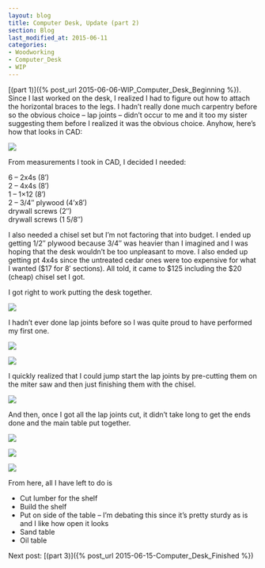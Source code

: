 ```yaml
---
layout: blog
title: Computer Desk, Update (part 2)
section: Blog
last_modified_at: 2015-06-11
categories:
- Woodworking
- Computer_Desk
- WIP
---
```




[(part 1)]({% post_url 2015-06-06-WIP_Computer_Desk_Beginning %}). Since I last worked on the desk, I realized I had to figure out how to attach the horizontal braces to the legs.  I hadn’t really done much carpentry before so the obvious choice – lap joints – didn’t occur to me and it too my sister suggesting them before I realized it was the obvious choice.  Anyhow, here’s how that looks in CAD:

<a href="https://i.imgur.com/KyaPiEf.png"><img class="full" src="https://i.imgur.com/KyaPiEf.png" /></a>

From measurements I took in CAD, I decided I needed:

6 – 2x4s (8′)  
2 – 4x4s (8′)  
1 – 1×12 (8′)  
2 – 3/4″ plywood (4’x8′)  
drywall screws (2″)  
drywall screws (1 5/8″)

I also needed a chisel set but I’m not factoring that into budget.  I ended up getting 1/2″ plywood because 3/4″ was heavier than I imagined and I was hoping that the desk wouldn’t be too unpleasant to move.  I also ended up getting pt 4x4s since the untreated cedar ones were too expensive for what I wanted ($17 for 8′ sections).  All told, it came to $125 including the $20 (cheap) chisel set I got.

I got right to work putting the desk together.

<a href="https://i.imgur.com/hvDHsjg.jpg"><img class="half" src="https://i.imgur.com/hvDHsjg.jpg" /></a>

I hadn’t ever done lap joints before so I was quite proud to have performed my first one.

<a href="https://i.imgur.com/63WxlUZ.jpg"><img class="full" src="https://i.imgur.com/63WxlUZ.jpg" /></a>

<a href="https://i.imgur.com/1dGuWS2.jpg"><img class="full" src="https://i.imgur.com/1dGuWS2.jpg" /></a>

I quickly realized that I could jump start the lap joints by pre-cutting them on the miter saw and then just finishing them with the chisel.

<a href="https://i.imgur.com/OlCuzac.jpg"><img class="half" src="https://i.imgur.com/OlCuzac.jpg" /></a>

And then, once I got all the lap joints cut, it didn’t take long to get the ends done and the main table put together.

<a href="https://i.imgur.com/zOYKd63.jpg"><img class="full" src="https://i.imgur.com/zOYKd63.jpg" /></a>

<a href="https://i.imgur.com/b2FhsVb.jpg"><img class="full" src="https://i.imgur.com/b2FhsVb.jpg" /></a>

<a href="https://i.imgur.com/FxURxEW.jpg"><img class="full" src="https://i.imgur.com/FxURxEW.jpg" /></a>

From here, all I have left to do is

* Cut lumber for the shelf
* Build the shelf
* Put on side of the table – I’m debating this since it’s pretty sturdy as is and I like how open it looks
* Sand table
* Oil table

Next post: [(part 3)]({% post_url 2015-06-15-Computer_Desk_Finished %})
